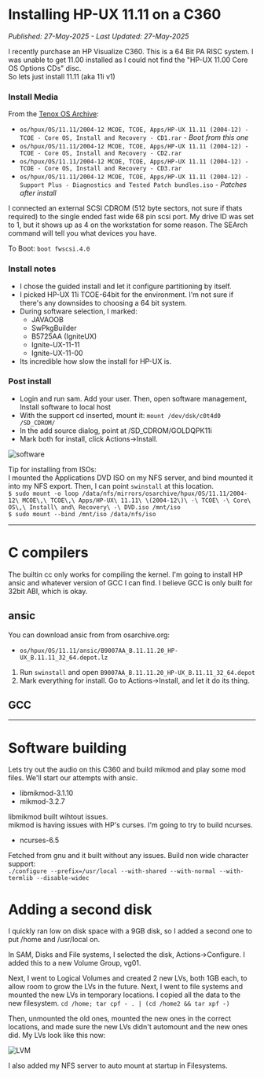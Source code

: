 # Installing HP-UX 11.11 on a C360
*Published: 27-May-2025 - Last Updated: 27-May-2025*

I recently purchase an HP Visualize C360. This is a 64 Bit PA RISC system. I was unable to get 11.00 installed as I could not find the "HP-UX 11.00 Core OS Options CDs" disc.  
So lets just install 11.11 (aka 11i v1)

### Install Media
From the [Tenox OS Archive](http://tenox.pdp-11.ru/):

* `os/hpux/OS/11.11/2004-12 MCOE, TCOE, Apps/HP-UX 11.11 (2004-12) - TCOE - Core OS, Install and Recovery - CD1.rar` - *Boot from this one*
* `os/hpux/OS/11.11/2004-12 MCOE, TCOE, Apps/HP-UX 11.11 (2004-12) - TCOE - Core OS, Install and Recovery - CD2.rar`
* `os/hpux/OS/11.11/2004-12 MCOE, TCOE, Apps/HP-UX 11.11 (2004-12) - TCOE - Core OS, Install and Recovery - CD3.rar`
* `os/hpux/OS/11.11/2004-12 MCOE, TCOE, Apps/HP-UX 11.11 (2004-12) - Support Plus - Diagnostics and Tested Patch bundles.iso` - *Patches after install*

I connected an external SCSI CDROM (512 byte sectors, not sure if thats required) to the single ended fast wide 68 pin scsi port. My drive ID was set to 1, but it shows up as 4 on the workstation for some reason. The SEArch command will tell you what devices you have.

To Boot: `boot fwscsi.4.0`
### Install notes

* I chose the guided install and let it configure partitioning by itself. 
* I picked HP-UX 11i TCOE-64bit for the environment. I'm not sure if there's any downsides to choosing a 64 bit system.
* During software selection, I marked:
    * JAVAOOB
    * SwPkgBuilder
    * B5725AA (IgniteUX)
    * Ignite-UX-11-11
    * Ignite-UX-11-00
* Its incredible how slow the install for HP-UX is.

### Post install

* Login and run sam. Add your user. Then, open software management, Install software to local host
* With the support cd inserted, mount it: `mount /dev/dsk/c0t4d0 /SD_CDROM/`
* In the add source dialog, point at /SD_CDROM/GOLDQPK11i
* Mark both for install, click Actions->Install.

![software](/img/blog/002-software.png)

Tip for installing from ISOs:  
I mounted the Applications DVD ISO on my NFS server, and bind mounted it into my NFS export. Then, I can point `swinstall` at this location.  
`$ sudo mount -o loop /data/nfs/mirrors/osarchive/hpux/OS/11.11/2004-12\ MCOE\,\ TCOE\,\ Apps/HP-UX\ 11.11\ \(2004-12\)\ -\ TCOE\ -\ Core\ OS\,\ Install\ and\ Recovery\ -\ DVD.iso /mnt/iso`  
`$ sudo mount --bind /mnt/iso /data/nfs/iso`

---
# C compilers
The builtin cc only works for compiling the kernel. I'm going to install HP ansic and whatever version of GCC I can find. I believe GCC is only built for 32bit ABI, which is okay.

## ansic
You can download ansic from from osarchive.org:  
* `os/hpux/OS/11.11/ansic/B9007AA_B.11.11.20_HP-UX_B.11.11_32_64.depot.lz`

1. Run `swinstall` and open `B9007AA_B.11.11.20_HP-UX_B.11.11_32_64.depot`
2. Mark everything for install. Go to Actions->Install, and let it do its thing.


## GCC

---
# Software building
Lets try out the audio on this C360 and build mikmod and play some mod files. We'll start our attempts with ansic.

* libmikmod-3.1.10
* mikmod-3.2.7

libmikmod built wihtout issues.  
mikmod is having issues with HP's curses. I'm going to try to build ncurses.

* ncurses-6.5

Fetched from gnu and it built without any issues. Build non wide character support:  
`./configure --prefix=/usr/local --with-shared --with-normal --with-termlib --disable-widec`



# Adding a second disk
I quickly ran low on disk space with a 9GB disk, so I added a second one to put /home and /usr/local on.

In SAM, Disks and File systems, I selected the disk, Actions->Configure. I added this to a new Volume Group, vg01.

Next, I went to Logical Volumes and created 2 new LVs, both 1GB each, to allow room to grow the LVs in the future.
Next, I went to file systems and mounted the new LVs in temporary locations. I copied all the data to the new filesystem. `cd /home; tar cpf - . | (cd /home2 && tar xpf -)`

Then, unmounted the old ones, mounted the new ones in the correct locations, and made sure the new LVs didn't automount and the new ones did. My LVs look like this now:

![LVM](/img/blog/002-lv.png)

I also added my NFS server to auto mount at startup in Filesystems.